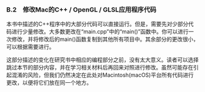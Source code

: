 ### B.2　修改Mac的C++ / OpenGL / GLSL应用程序代码

本书中描述的C++程序中的大部分代码可以直接运行。但是，需要先对少部分代码进行少量修改。大多数更改在“main.cpp”中的“main()”函数中。你可以进行一次修改，并将修改后的main()函数复制到其他所有项目中。其余部分的更改很小，可以根据需要进行。

这部分描述的变化在研究书中相应的编程部分之前，没有太大意义。读者可以选择跳过本节的部分内容，并在学习相关材料后再回来对照进行修改。虽然可能存在引起混淆的风险，但我们仍然决定在此处对Macintosh(macOS)平台所有代码进行更改，以便将它们放在同一个地方。

